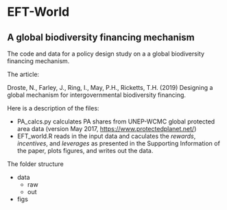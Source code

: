 # EFT-World
## A global biodiversity financing mechanism

The code and data for a policy design study on a a global biodiversity financing mechanism.

The article:

Droste, N., Farley, J., Ring, I., May, P.H., Ricketts, T.H. (2019)
Designing a global mechanism for intergovernmental biodiversity financing.

Here is a description of the files:

- PA_calcs.py calculates PA shares from UNEP-WCMC global protected area data (version May 2017, https://www.protectedplanet.net/)
- EFT_world.R reads in the input data and caculates the *rewards*, *incentives*, and *leverages* as presented in the Supporting Information of the paper, plots figures, and writes out the data.

The folder structure

- data
  - raw
  - out
- figs
